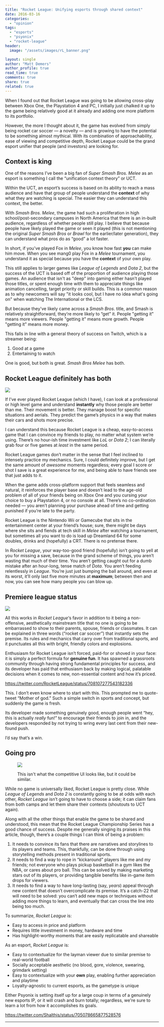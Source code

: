 ```yaml
---
title: "Rocket League: Unifying esports through shared context"
date: 2016-03-16
categories: 
  - "opinion"
tags: 
  - "esports"
  - "psyonix"
  - "rocket-league"
header:
  image: "/assets/images/rL_banner.png"

layout: single
author: "Matt Demers"
author_profile: true
read_time: true
comments: true
share: true
related: true
---
```


When I found out that Rocket League was going to be allowing cross-play between Xbox One, the Playstation 4 and PC, I initially just chalked it up to the game being relatively good at it already and adding one more platform to its portfolio.

However, the more I thought about it, the game has evolved from simply being rocket car soccer — a novelty — and is growing to have the potential to be something almost mythical. With its combination of approachability, ease of viewing and competitive depth, Rocket League could be the grand esport unifier that people (and investors) are looking for.

## Context is king

One of the reasons I’ve been a big fan of _Super Smash Bros. Melee_ as an esport is something I call the “unification context theory” or UCT.

Within the UCT, an esport’s success is based on its ability to reach a mass audience and have that group of people understand the **context** of why what they are watching is special. The easier they can understand this context, the better.

With _Smash Bros. Melee_, the game had such a proliferation in high school/post-secondary campuses in North America that there is an in-built audience, regardless of whether people still play. I believe that because people have likely played the game or seen it played (this is not mentioning the original _Super Smash Bros_ or _Brawl_ for the earlier/later generation), they can understand what pros do as “good” a lot faster.

In short, if you’ve played Fox in _Melee_, you know how fast **you** can make him move. When you see mang0 play Fox in a _Melee_ tournament, you understand it as special because you have the **context** of your own play.

This still applies to larger games like _League of Legends_ and _Dota 2_, but the success of the UCT is based off of the proportion of audience playing those games. An audience that isn't as "deep" into gaming either hasn’t played those titles, or spent enough time with them to appreciate things like animation cancelling, target priority or skill builds. This is a common reason as to why newcomers will say "it looks cool, but I have no idea what's going on" when watching The International or the LCS.

But because they've likely came across a _Smash Bros_. title, and Smash is relatively straightforward, they’re more likely to “get” it. People "getting it" means more viewers. People "getting it" means more growth. People "getting it" means more money.

This falls in line with a general theory of success on Twitch, which is a streamer being:

1. Good at a game
2. Entertaining to watch

One is good, but both is great. _Smash Bros Melee_ has both.

## Rocket League definitely has both

![](/assets/images/20160316202919_1.jpg)

If I’ve ever played Rocket League (which I have), I can look at a professional or high level game and understand **instantly** why those people are better than me. Their movement is better. They manage boost for specific situations and aerials. They predict the game’s physics in a way that makes their cars and shots more precise.

I can understand this because Rocket League is a cheap, easy-to-access game that I can convince my friends to play, no matter what system we’re using. There’s no hour-ish time investment like _LoL_ or _Dota 2_; I can literally grab four or five games at _least_ in the same period.

Rocket League games don’t matter in the sense that I feel inclined to intensely practice my mechanics. Sure, I could definitely improve, but I get the same amount of _awesome_ moments regardless; every goal I score or shot I save is a great experience for me, and being able to have friends see that just adds to it.

When the game adds cross-platform support that feels seamless and natural, it reinforces the player base and doesn’t lead to the age-old problem of all of your friends being on Xbox One and you cursing your choice to buy a Playstation 4, or no console at all. There’s no co-ordination needed — you aren’t planning your purchase ahead of time and getting punished if you’re late to the party.

Rocket League is the Nintendo Wii or Gamecube that sits in the entertainment center at your friend’s house; sure, there might be days where she sits and fiends at tech skill in _Melee_ after watching a tournament, but sometimes all you want to do is load up Dreamland 64 for some doubles, drinks and (hopefully) a CRT. There is no pretense there.

In _Rocket League_, your way-too-good friend (hopefully) isn’t going to yell at you for missing a save, because in the grand scheme of things, you aren’t wasting that much of their time. You aren’t getting caught out for a dumb mistake after an hour-long, tense match of _Dota_. You aren’t feeding relentlessly in _League_. You’re just just bumping the ball around, and even at its worst, it’ll only last five more minutes at **maximum**; between then and now, you can see how many people you can blow up.

## Premiere league status

![](/assets/images/20160316202801_1.jpg)

All this works in _Rocket League_‘s favor in addition to it being a non-offensive, aesthetically mainstream title that no one is going to be embarrassed to show to their parents, spouse, friends or classmates. It can be explained in three words (“rocket car soccer”) that instantly sets the premise. Its rules and mechanics that carry over from traditional sports, and it punctuates all this with bright, friendly colors and explosions.

Enthusiasm for Rocket League isn’t forced, paid-for or shoved in your face: it is simply a perfect formula for **genuine fun**. It has spawned a grassroots community through having strong fundamental principles for success, and its developer has paid that enthusiasm back by making logical, palatable decisions when it comes to new, non-essential content and how it’s priced.

https://twitter.com/RocketLeague/status/708107277543182336

This. I don’t even know where to start with this. This prompted me to quote-tweet “Mother of god.” Such a simple switch in sports and concept, but suddenly the game is fresh.

Its developer made something genuinely good, enough people went “hey, this is actually _really_ fun!” to encourage their friends to join in, and the developers responded by not trying to wring every last cent from their new-found push.

I’d say that’s a win.

## Going pro

<figure>

![](/assets/images/20160316202900_1.jpg)

<figcaption>

This isn't what the competitive UI looks like, but it could be similar.

</figcaption>

</figure>

While no game is universally liked, Rocket League is pretty close. While _League of Legends_ and _Dota 2_ is constantly going to be at odds with each other, _Rocket League_ isn’t going to have to choose a side; it can claim fans from both camps and let them share their contexts (shoutouts to UCT again).

Along with all the other things that enable the game to be shared and understood, this mean that the Rocket League Championship Series has a good chance of success. Despite me generally singing its praises in this article, though, there’s a couple things I can think of being a problem:

1. It needs to convince its fans that there are narratives and storylines to its players and teams. This, thankfully, can be done through using storytelling methods present in traditional sports.
2. It needs to find a way to rope in “kickaround” players like me and my friends; not everyone who plays pickup basketball in a gym likes the NBA, or cares about pro ball. This can be solved by making marketing stars out of its players, or providing tangible benefits like in-game item drops for viewers.
3. It needs to find a way to have long-lasting (say, _years_) appeal through new content that doesn’t overcomplicate its premise. It’s a catch-22 that will need to be solved: you can’t add new maps or techniques without adding more things to learn, and eventually that can cross the line into being too much.

To summarize, _Rocket League_ is:

- Easy to access in price and platform
- Requires little investment in money, hardware and time
- Has highlight-worthy moments that are easily replicatable and shareable

As an esport, _Rocket League_ is:

- Easy to contextualize for the layman viewer due to similar premise to real-world football
- Socially acceptable aesthetic (no blood, gore, violence, swearing, grimdark setting)
- Easy to contextualize with your **own** play, enabling further appreciation and playtime
- Loyalty-agnostic to current esports, as the gametype is unique

Either Psyonix is setting itself up for a large coup in terms of a genuinely new esports IP, or it will crash and burn totally; regardless, we're sure to learn a lot from how it accomplishes its goals.

https://twitter.com/Shalthis/status/705078665877528576

* * *
